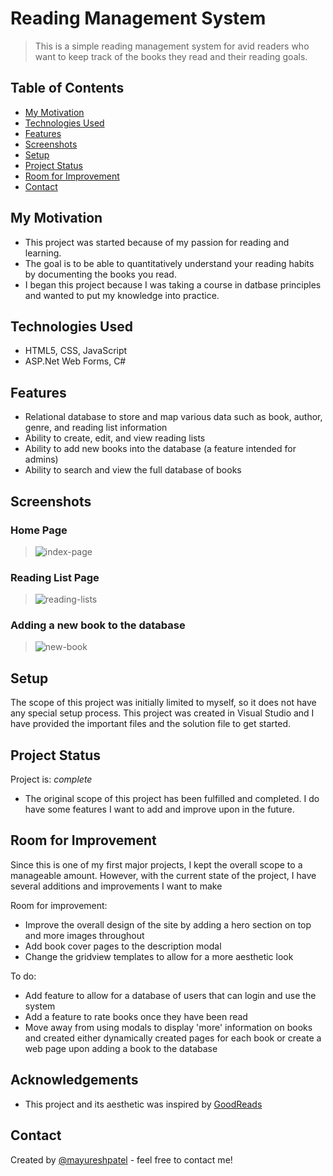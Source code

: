 # Reading Management System
> This is a simple reading management system for avid readers who want to keep track of the books they read and their reading goals.

## Table of Contents
* [My Motivation](#my-motivation)
* [Technologies Used](#technologies-used)
* [Features](#features)
* [Screenshots](#screenshots)
* [Setup](#setup)
* [Project Status](#project-status)
* [Room for Improvement](#room-for-improvement)
* [Contact](#contact)
<!-- * [License](#license) -->


## My Motivation
- This project was started because of my passion for reading and learning.
- The goal is to be able to quantitatively understand your reading habits by documenting the books you read.
- I began this project because I was taking a course in datbase principles and wanted to put my knowledge into practice.
<!-- You don't have to answer all the questions - just the ones relevant to your project. -->


## Technologies Used
- HTML5, CSS, JavaScript
- ASP.Net Web Forms, C#


## Features
- Relational database to store and map various data such as book, author, genre, and reading list information
- Ability to create, edit, and view reading lists
- Ability to add new books into the database (a feature intended for admins)
- Ability to search and view the full database of books


## Screenshots
### Home Page
> ![index-page](https://user-images.githubusercontent.com/76574977/158034163-465f2d6f-8eec-4797-a561-326ffd0326e4.png)

### Reading List Page
> ![reading-lists](https://user-images.githubusercontent.com/76574977/158034239-ff9cf8ac-0d78-4471-8e91-8dba7b1b8626.png)

### Adding a new book to the database
> ![new-book](https://user-images.githubusercontent.com/76574977/158034258-d914ad1b-2bf8-487b-a97e-f2d8cc8927cf.png)
<!-- If you have screenshots you'd like to share, include them here. -->


## Setup
The scope of this project was initially limited to myself, so it does not have any special setup process. This project was created in Visual Studio and I have provided the important files and the solution file to get started.


## Project Status
Project is: _complete_
- The original scope of this project has been fulfilled and completed. I do have some features I want to add and improve upon in the future.


## Room for Improvement
Since this is one of my first major projects, I kept the overall scope to a manageable amount. However, with the current state of the project, I have several additions and improvements I want to make

Room for improvement:
- Improve the overall design of the site by adding a hero section on top and more images throughout
- Add book cover pages to the description modal
- Change the gridview templates to allow for a more aesthetic look

To do:
- Add feature to allow for a database of users that can login and use the system
- Add a feature to rate books once they have been read
- Move away from using modals to display 'more' information on books and created either dynamically created pages for each book or create a web page upon adding a book to the database


## Acknowledgements
- This project and its aesthetic was inspired by [GoodReads](https://www.goodreads.com)


## Contact
Created by [@mayureshpatel](https://www.linkedin.com/in/mayuresh-patel-b211b0175/) - feel free to contact me!


<!-- Optional -->
<!-- ## License -->
<!-- This project is open source and available under the [... License](). -->

<!-- You don't have to include all sections - just the one's relevant to your project -->
